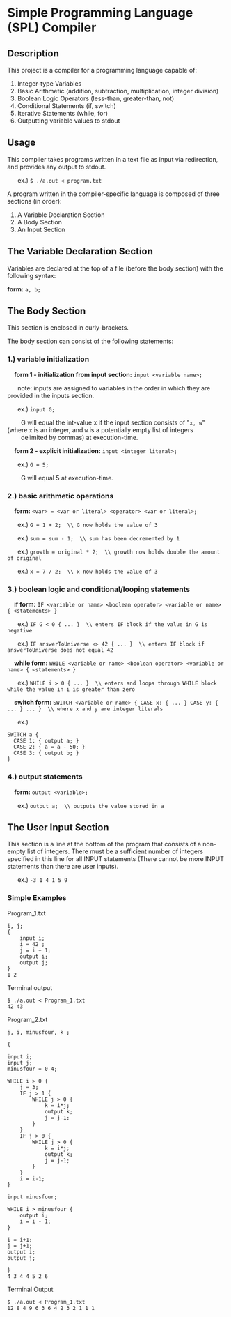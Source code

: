 # Simple Programming Language (SPL) Compiler
## Description
This project is a compiler for a programming language capable of: 

1. Integer-type Variables
2. Basic Arithmetic (addition, subtraction, multiplication, integer division)
3. Boolean Logic Operators (less-than, greater-than, not)
4. Conditional Statements (if, switch)
5. Iterative Statements (while, for)
6. Outputting variable values to stdout

## Usage
This compiler takes programs written in a text file as input via redirection, and provides any output to stdout.

&nbsp;&nbsp;&nbsp;&nbsp;&nbsp;&nbsp;ex.) ```$ ./a.out < program.txt```

A program written in the compiler-specific language is composed of three sections (in order):

1. A Variable Declaration Section
2. A Body Section
3. An Input Section

## The Variable Declaration Section
Variables are declared at the top of a file (before the body section) with the following syntax:

**form:** ```a, b;```
      
## The Body Section
This section is enclosed in curly-brackets.

The body section can consist of the following statements:
  
### 1.) variable initialization

&nbsp;&nbsp;&nbsp;&nbsp;**form 1 - initialization from input section:** ```input <variable name>;```

&nbsp;&nbsp;&nbsp;&nbsp;&nbsp;&nbsp;note: inputs are assigned to variables in the order in which they are provided in the inputs section.

&nbsp;&nbsp;&nbsp;&nbsp;&nbsp;&nbsp;ex.) ```input G;```

&nbsp;&nbsp;&nbsp;&nbsp;&nbsp;&nbsp;&nbsp;&nbsp;G will equal the int-value x if the input section consists of "```x, w```" (where ```x``` is an integer, and ```w``` is a potentially empty list of integers &nbsp;&nbsp;&nbsp;&nbsp;&nbsp;&nbsp;&nbsp;&nbsp;delimited by commas) at execution-time.

&nbsp;&nbsp;&nbsp;&nbsp;**form 2 - explicit initialization:** ```input <integer literal>;```

&nbsp;&nbsp;&nbsp;&nbsp;&nbsp;&nbsp;ex.) ```G = 5;```

&nbsp;&nbsp;&nbsp;&nbsp;&nbsp;&nbsp;&nbsp;&nbsp;G will equal 5 at execution-time.

### 2.) basic arithmetic operations

&nbsp;&nbsp;&nbsp;&nbsp;**form:** ```<var> = <var or literal> <operator> <var or literal>;```

&nbsp;&nbsp;&nbsp;&nbsp;&nbsp;&nbsp;ex.) ```G = 1 + 2;  \\ G now holds the value of 3```

&nbsp;&nbsp;&nbsp;&nbsp;&nbsp;&nbsp;ex.) ```sum = sum - 1;  \\ sum has been decremented by 1```

&nbsp;&nbsp;&nbsp;&nbsp;&nbsp;&nbsp;ex.) ```growth = original * 2;  \\ growth now holds double the amount of original```

&nbsp;&nbsp;&nbsp;&nbsp;&nbsp;&nbsp;ex.) ```x = 7 / 2;  \\ x now holds the value of 3```

### 3.) boolean logic and conditional/looping statements

&nbsp;&nbsp;&nbsp;&nbsp;**if form:** ```IF <variable or name> <boolean operator> <variable or name> { <statements> }```

&nbsp;&nbsp;&nbsp;&nbsp;&nbsp;&nbsp;ex.) ```IF G < 0 { ... }  \\ enters IF block if the value in G is negative```

&nbsp;&nbsp;&nbsp;&nbsp;&nbsp;&nbsp;ex.) ```IF answerToUniverse <> 42 { ... }  \\ enters IF block if answerToUniverse does not equal 42```

&nbsp;&nbsp;&nbsp;&nbsp;**while form:** ```WHILE <variable or name> <boolean operator> <variable or name> { <statements> }```

&nbsp;&nbsp;&nbsp;&nbsp;&nbsp;&nbsp;ex.) ```WHILE i > 0 { ... }  \\ enters and loops through WHILE block while the value in i is greater than zero```

&nbsp;&nbsp;&nbsp;&nbsp;**switch form:** ```SWITCH <variable or name> { CASE x: { ... } CASE y: { ... } ... }  \\ where x and y are integer literals```

&nbsp;&nbsp;&nbsp;&nbsp;&nbsp;&nbsp;ex.) 

```
SWITCH a {
  CASE 1: { output a; }
  CASE 2: { a = a - 50; }
  CASE 3: { output b; }
}
```

### 4.) output statements

&nbsp;&nbsp;&nbsp;&nbsp;**form:** ```output <variable>;```

&nbsp;&nbsp;&nbsp;&nbsp;&nbsp;&nbsp;ex.) ```output a;  \\ outputs the value stored in a```

## The User Input Section
This section is a line at the bottom of the program that consists of a non-empty list of integers.
There must be a sufficient number of integers specified in this line for all INPUT statements (There cannot be more INPUT statements than there are user inputs).
  
&nbsp;&nbsp;&nbsp;&nbsp;&nbsp;&nbsp;ex.) ```-3 1 4 1 5 9```

### Simple Examples
Program_1.txt
```
i, j;
{
	input i;
  	i = 42 ;
  	j = i + 1; 
	output i;
	output j;
}
1 2 
```
Terminal output
```
$ ./a.out < Program_1.txt
42 43
```  
Program_2.txt
```
j, i, minusfour, k ;

{

input i;
input j;
minusfour = 0-4;

WHILE i > 0 {
	j = 3;	
	IF j > 1 {	
		WHILE j > 0 {
			k = i*j;
			output k;
			j = j-1;
		}
	}
	IF j > 0 {
		WHILE j > 0 {
			k = i*j;
			output k;
			j = j-1;
		}
	}
	i = i-1;
}

input minusfour;

WHILE i > minusfour {
	output i;
	i = i - 1;
}

i = i+1;
j = j+1;
output i;
output j;

}
4 3 4 4 5 2 6
```
Terminal Output
```
$ ./a.out < Program_1.txt
12 8 4 9 6 3 6 4 2 3 2 1 1 1
```
